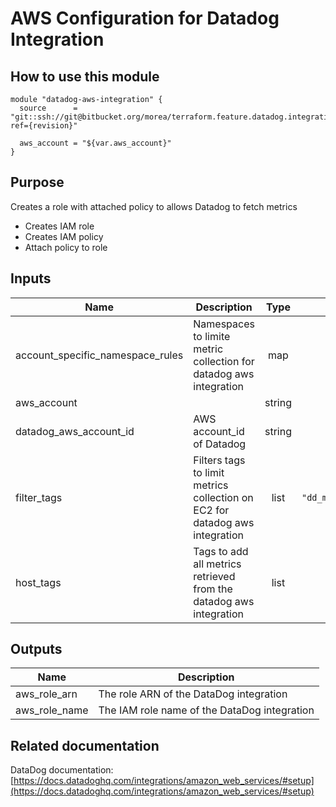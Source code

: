 AWS Configuration for Datadog Integration
=========================================

How to use this module
----------------------

```
module "datadog-aws-integration" {
  source      = "git::ssh://git@bitbucket.org/morea/terraform.feature.datadog.integrations.git//cloud/aws?ref={revision}"

  aws_account = "${var.aws_account}"
}
```

Purpose
-------

Creates a role with attached policy to allows Datadog to fetch metrics

* Creates IAM role
* Creates IAM policy
* Attach policy to role

## Inputs

| Name | Description | Type | Default | Required |
|------|-------------|:----:|:-----:|:-----:|
| account\_specific\_namespace\_rules | Namespaces to limite metric collection for datadog aws integration | map | `{}` | no |
| aws\_account |  | string | n/a | yes |
| datadog\_aws\_account\_id | AWS account_id of Datadog | string | `"464622532012"` | no |
| filter\_tags | Filters tags to limit metrics collection on EC2 for datadog aws integration | list | `[ "dd_monitoring:enabled" ]` | no |
| host\_tags | Tags to add all metrics retrieved from the datadog aws integration | list | `[]` | no |

## Outputs

| Name | Description |
|------|-------------|
| aws\_role\_arn | The role ARN of the DataDog integration |
| aws\_role\_name | The IAM role name of the DataDog integration |

Related documentation
---------------------

DataDog documentation: [https://docs.datadoghq.com/integrations/amazon_web_services/#setup](https://docs.datadoghq.com/integrations/amazon_web_services/#setup)
